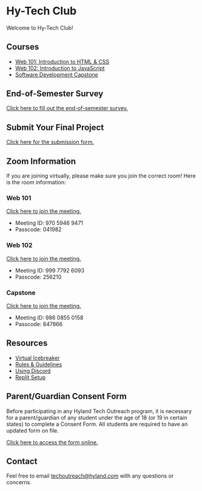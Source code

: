 <style>
  .markdown-body > h1:first-child:not([id]) {
    display: none;
  }

  h1#hy-tech-club {
    margin-top: 0 !important;
  }
</style>

# Hy-Tech Club
Welcome to Hy-Tech Club!

## Courses
- [Web 101: Introduction to HTML & CSS](/web-101)
- [Web 102: Introduction to JavaScript](/web-102)
- [Software Development Capstone](/capstone)

## End-of-Semester Survey
[Click here to fill out the end-of-semester survey.](https://survey.alchemer.com/s3/7639599/Hy-Tech-Club-Fall-2023-Student-Feedback)

## Submit Your Final Project
[Click here for the submission form.](https://forms.office.com/r/yPTR2GagHM)

## Zoom Information
If you are joining virtually, please make sure you join the correct room! Here is the room information:

### Web 101
[Click here to join the meeting.](https://hyland.zoom.us/j/97059469471?pwd=a1RYRzgyL2dnSW4zVE1KT0hEaUVUQT09)

- Meeting ID: 970 5946 9471
- Passcode: 041982

### Web 102
[Click here to join the meeting.](https://hyland.zoom.us/j/99977926093?pwd=aWdpdFVFbGUrT0kyYVNsTERIekpOQT09)

- Meeting ID: 999 7792 6093
- Passcode: 256210

### Capstone
[Click here to join the meeting.](https://hyland.zoom.us/j/98608550158?pwd=ZHUxWW5KSXlhRG9kdEk2TXpmQzVIQT09)

- Meeting ID: 986 0855 0158
- Passcode: 847866

## Resources
- [Virtual Icebreaker](/VirtualIcebreaker)
- [Rules & Guidelines](/RulesAndGuidelines)
- [Using Discord](/DiscordUse)
- [Replit Setup](/ReplitSetup)

## Parent/Guardian Consent Form
Before participating in any Hyland Tech Outreach program, it is necessary for a parent/guardian of any student under the age of 18 (or 19 in certain states) to complete a Consent Form. All students are required to have an updated form on file.

[Click here to access the form online.](https://unityforms.onbase.com/HSIDB/UnityForm.aspx?d1=AdrvirQPpbk%2fK8N%2fmU7zlZ4mwqZaJKU5IfdbClMYdbyFrgdw2YhKV9yGhxDGytB9U8A5uigiD1fnrt0%2fJmKvEzSu1S6ylzH52OiTbeLVjX8AcquU7dimjNQlyyF%2biPTmZhG0M%2fg74cfhplG2u%2fBI5XmVbEEPxq1PRLELOt3y6oSvbFgf6h1LdG%2fRKBTkGcuRGQIk9Ng%2brVPsEl%2fmKjwXqlAu%2fv0F13hHLO7K9hZXE%2fP80mQK1evTlimpvwxy%2bmT%2fBg%3d%3d)

## Contact
Feel free to email [techoutreach@hyland.com](mailto:techoutreach@hyland.com) with any questions or concerns.
